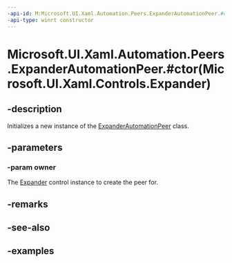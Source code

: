 ```yaml
---
-api-id: M:Microsoft.UI.Xaml.Automation.Peers.ExpanderAutomationPeer.#ctor(Microsoft.UI.Xaml.Controls.Expander)
-api-type: winrt constructor
---
```


# Microsoft.UI.Xaml.Automation.Peers.ExpanderAutomationPeer.#ctor(Microsoft.UI.Xaml.Controls.Expander)

<!--
public ExpanderAutomationPeer (Microsoft.UI.Xaml.Controls.Expander owner);
-->


## -description

Initializes a new instance of the [ExpanderAutomationPeer](expanderautomationpeer.md) class.

## -parameters

### -param owner

The [Expander](../microsoft.ui.xaml.controls/expander.md) control instance to create the peer for.

## -remarks

## -see-also

## -examples


